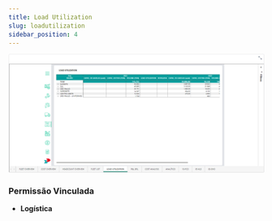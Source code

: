 ```yaml
---
title: Load Utilization
slug: loadutilization
sidebar_position: 4
---
```


![Alt text](image-4.png)





### Permissão Vinculada

- **Logística**
